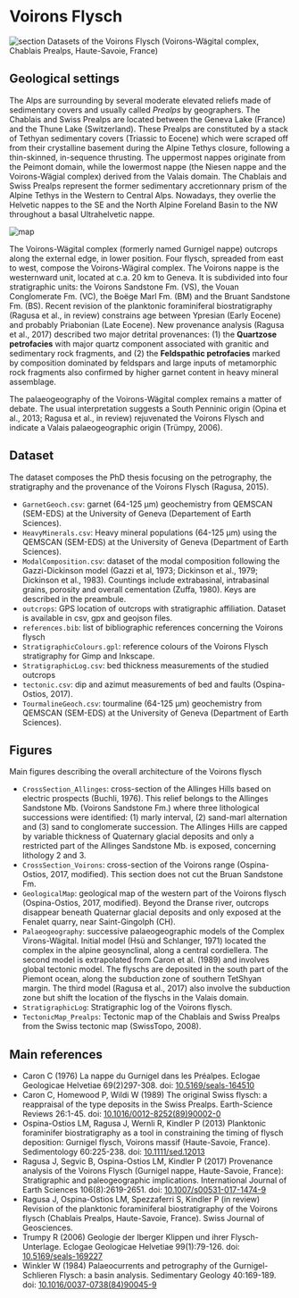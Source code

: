# Voirons Flysch

![section](https://raw.github.com/jragusa/VoironsNappe/master/figs/CrossSection_Voirons.png)
Datasets of the Voirons Flysch (Voirons-Wägital complex, Chablais Prealps, Haute-Savoie, France)

## Geological settings

The Alps are surrounding by several moderate elevated reliefs made of sedimentary covers and usually called *Prealps* by geographers. The Chablais and Swiss Prealps are located between the Geneva Lake (France) and the Thune Lake (Switzerland). These Prealps are constituted by a stack of Tethyan sedimentary covers (Triassic to Eocene) which were scraped off from their crystalline basement during the Alpine Tethys closure, following a thin-skinned, in-sequence thrusting. The uppermost nappes originate from the Peimont domain, while the lowermost nappe (the Niesen nappe and the Voirons-Wägial complex) derived from the Valais domain. The Chablais and Swiss Prealps represent the former sedimentary accretionnary prism of the Alpine Tethys in the Western to Central Alps. Nowadays, they overlie the Helvetic nappes to the SE and the North Alpine Foreland Basin to the NW throughout a basal Ultrahelvetic nappe.

![map](https://raw.github.com/jragusa/VoironsNappe/master/figs/TectonicMap_Prealps.png)

The Voirons-Wägital complex (formerly named Gurnigel nappe) outcrops along the external edge, in lower position. Four flysch, spreaded from east to west, compose the Voirons-Wägiral complex. The Voirons nappe is the westernward unit, located at c.a. 20 km to Geneva. It is subdivided into four stratigraphic units: the Voirons Sandstone Fm. (VS), the Vouan Conglomerate Fm. (VC), the Boëge Marl Fm. (BM) and the Bruant Sandstone Fm. (BS). Recent revision of the planktonic foraminiferal biostratigraphy (Ragusa et al., in review) constrains age between Ypresian (Early Eocene) and probably Priabonian (Late Eocene).
New provenance analysis (Ragusa et al., 2017) described two major detrital provenances: (1) the **Quartzose petrofacies** with major quartz component associated with granitic and sedimentary rock fragments, and (2) the **Feldspathic petrofacies** marked by composition dominated by feldspars and large inputs of metamorphic rock fragments also confirmed by higher garnet content in heavy mineral assemblage.

The palaeogeography of the Voirons-Wägital complex remains a matter of debate. The usual interpretation suggests a South Penninic origin (Opina et al., 2013; Ragusa et al., in review) rejuvenated the Voirons Flysch and indicate a Valais palaeogeographic origin (Trümpy, 2006).

## Dataset

The dataset composes the PhD thesis focusing on the petrography, the stratigraphy and the provenance of the Voirons Flysch (Ragusa, 2015).

+ `GarnetGeoch.csv`: garnet (64-125 µm) geochemistry from QEMSCAN (SEM-EDS) at the University of Geneva (Departement of Earth Sciences).
+ `HeavyMinerals.csv`: Heavy mineral populations (64-125 µm) using the QEMSCAN (SEM-EDS) at the University of Geneva (Department of Earth Sciences).
+ `ModalComposition.csv`: dataset of the modal composition following the Gazzi-Dickinson model (Gazzi et al, 1973; Dickinson et al., 1979; Dickinson et al., 1983). Countings include extrabasinal, intrabasinal grains, porosity and overall cementation (Zuffa, 1980). Keys are described in the preambule.
+ `outcrops`: GPS location of outcrops with stratigraphic affiliation. Dataset is available in csv, gpx and geojson files.
+ `references.bib`: list of bibliographic references concerning the Voirons flysch
+ `StratigraphicColours.gpl`: reference colours of the Voirons Flysch stratigraphy for Gimp and Inkscape.
+ `StratigraphicLog.csv`: bed thickness measurements of the studied outcrops
+ `tectonic.csv`: dip and azimut measurements of bed and faults (Ospina-Ostios, 2017).
+ `TourmalineGeoch.csv`: tourmaline (64-125 µm) geochemistry from QEMSCAN (SEM-EDS) at the University of Geneva (Department of Earth Sciences).

## Figures

Main figures describing the overall architecture of the Voirons flysch
+ `CrossSection_Allinges`: cross-section of the Allinges Hills based on electric prospects (Buchli, 1976). This relief belongs to the Allinges Sandstone Mb. (Voirons Sandstone Fm.) where three lithological successions were identified: (1) marly interval, (2) sand-marl alternation and (3) sand to conglomerate succession. The Allinges Hills are capped by variable thickness of Quaternary glacial deposits and only a restricted part of the Allinges Sandstone Mb. is exposed, concerning lithology 2 and 3.
+ `CrossSection_Voirons`: cross-section of the Voirons range (Ospina-Ostios, 2017, modified). This section does not cut the Bruan Sandstone Fm.
+ `GeologicalMap`: geological map of the western part of the Voirons flysch (Ospina-Ostios, 2017, modified). Beyond the Dranse river, outcrops disappear beneath Quaternar glacial deposits and only exposed at the Fenalet quarry, near Saint-Gingolph (CH).
+ `Palaeogeography`: successive palaeogeographic models of the Complex Virons-Wägital. Initial model (Hsü and Schlanger, 1971) located the complex in the alpine geosynclinal, along a central cordiellera. The second model is extrapolated from Caron et al. (1989) and involves global tectonic model. The flyschs are deposited in the south part of the Piemont ocean, along the subduction zone of southern TetShyan margin. The third model (Ragusa et al., 2017) also involve the subduction zone but shift the location of the flyschs in the Valais domain.
+ `StratigraphicLog`: Stratigraphic log of the Voirons flysch.
+ `TectonicMap_Prealps`: Tectonic map of the Chablais and Swiss Prealps from the Swiss tectonic map (SwissTopo, 2008).

## Main references

+ Caron C (1976) La nappe du Gurnigel dans les Préalpes. Eclogae Geologicae Helvetiae 69(2)297-308. doi: [10.5169/seals-164510](http://doi.org/10.5169/seals-164510)
+ Caron C, Homewood P, Wildi W (1989) The original Swiss flysch: a reappraisal of the type deposits in the Swiss Prealps. Earth-Science Reviews 26:1-45. doi: [10.1016/0012-8252(89)90002-0](http://doi.org/10.1016/0012-8252(89)90002-0)
+ Ospina-Ostios LM, Ragusa J, Wernli R, Kindler P (2013) Planktonic foraminifer biostratigraphy as a tool in constraining the timing of flysch deposition: Gurnigel flysch, Voirons massif (Haute-Savoie, France). Sedimentology 60:225-238. doi: [10.1111/sed.12013](http://doi.org/10.1111/sed.12013)
+ Ragusa J, Segvic B, Ospina-Ostios LM, Kindler P (2017) Provenance analysis of the Voirons Flysch (Gurnigel nappe, Haute-Savoie, France): Stratigraphic and paleogeographic implications. International Journal of Earth Sciences 106(8):2619-2651. doi: [10.1007/s00531-017-1474-9](http://doi.org/10.1007/s00531-017-1474-9)
+ Ragusa J, Ospina-Ostios LM, Spezzaferri S, Kindler P (in review) Revision of the planktonic foraminiferal biostratigraphy of the Voirons flysch (Chablais Prealps, Haute-Savoie, France). Swiss Journal of Geosciences.
+ Trumpy R (2006) Geologie der Iberger Klippen und ihrer Flysch-Unterlage. Eclogae Geologicae Helvetiae 99(1):79-126. doi: [10.5169/seals-169227](http://doi.org/10.5169/seals-169227)
+ Winkler W (1984) Palaeocurrents and petrography of the Gurnigel-Schlieren Flysch: a basin analysis. Sedimentary Geology 40:169-189. doi: [10.1016/0037-0738(84)90045-9](http://doi.org/10.1016/0037-0738(84)90045-9)